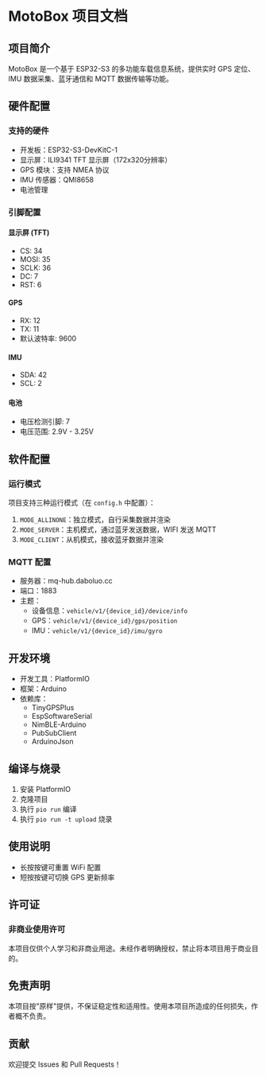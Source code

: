 # MotoBox 项目文档

## 项目简介

MotoBox 是一个基于 ESP32-S3 的多功能车载信息系统，提供实时 GPS 定位、IMU 数据采集、蓝牙通信和 MQTT 数据传输等功能。

## 硬件配置

### 支持的硬件
- 开发板：ESP32-S3-DevKitC-1
- 显示屏：ILI9341 TFT 显示屏（172x320分辨率）
- GPS 模块：支持 NMEA 协议
- IMU 传感器：QMI8658
- 电池管理

### 引脚配置

#### 显示屏 (TFT)
- CS: 34
- MOSI: 35
- SCLK: 36
- DC: 7
- RST: 6

#### GPS
- RX: 12
- TX: 11
- 默认波特率: 9600

#### IMU
- SDA: 42
- SCL: 2

#### 电池
- 电压检测引脚: 7
- 电压范围: 2.9V - 3.25V

## 软件配置

### 运行模式

项目支持三种运行模式（在 `config.h` 中配置）：

1. `MODE_ALLINONE`：独立模式，自行采集数据并渲染
2. `MODE_SERVER`：主机模式，通过蓝牙发送数据，WIFI 发送 MQTT
3. `MODE_CLIENT`：从机模式，接收蓝牙数据并渲染

### MQTT 配置

- 服务器：mq-hub.daboluo.cc
- 端口：1883
- 主题：
  - 设备信息：`vehicle/v1/{device_id}/device/info`
  - GPS：`vehicle/v1/{device_id}/gps/position`
  - IMU：`vehicle/v1/{device_id}/imu/gyro`

## 开发环境

- 开发工具：PlatformIO
- 框架：Arduino
- 依赖库：
  - TinyGPSPlus
  - EspSoftwareSerial
  - NimBLE-Arduino
  - PubSubClient
  - ArduinoJson

## 编译与烧录

1. 安装 PlatformIO
2. 克隆项目
3. 执行 `pio run` 编译
4. 执行 `pio run -t upload` 烧录

## 使用说明

- 长按按键可重置 WiFi 配置
- 短按按键可切换 GPS 更新频率

## 许可证

### 非商业使用许可

本项目仅供个人学习和非商业用途。未经作者明确授权，禁止将本项目用于商业目的。

## 免责声明

本项目按"原样"提供，不保证稳定性和适用性。使用本项目所造成的任何损失，作者概不负责。

## 贡献

欢迎提交 Issues 和 Pull Requests！
